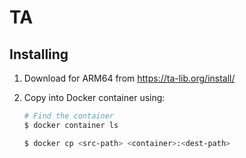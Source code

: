 # TA

## Installing

1. Download for ARM64 from https://ta-lib.org/install/
2. Copy into Docker container using:
    ```sh
    # Find the container
    $ docker container ls
    ```

    ```sh
    $ docker cp <src-path> <container>:<dest-path>
    ```
